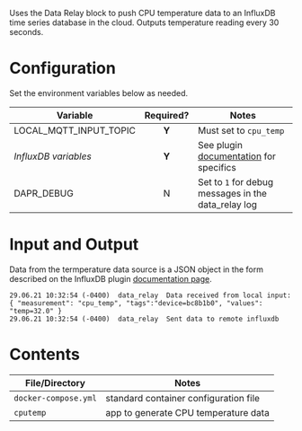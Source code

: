 Uses the Data Relay block to push CPU temperature data to an InfluxDB time series database in the cloud. Outputs temperature reading every 30 seconds.

# Configuration
Set the environment variables below as needed.

| Variable | Required? | Notes |
| -------- | :-------: | ----- |
| LOCAL_MQTT_INPUT_TOPIC | **Y** | Must set to `cpu_temp` |
| *InfluxDB variables* | **Y** | See plugin [documentation](https://stupefied-johnson-ee1062.netlify.app/docs/influx-db) for specifics |
| DAPR_DEBUG | N | Set to `1` for debug messages in the data_relay log |


# Input and Output
Data from the termperature data source is a JSON object in the form described on the InfluxDB plugin [documentation page](https://stupefied-johnson-ee1062.netlify.app/docs/influxdb).

```
29.06.21 10:32:54 (-0400)  data_relay  Data received from local input: { "measurement": "cpu_temp", "tags":"device=bc8b1b0", "values": "temp=32.0" }
29.06.21 10:32:54 (-0400)  data_relay  Sent data to remote influxdb
```

# Contents

| File/Directory | Notes |
| -------------- | ----- |
| `docker-compose.yml` | standard container configuration file |
| `cputemp` | app to generate CPU temperature data |



